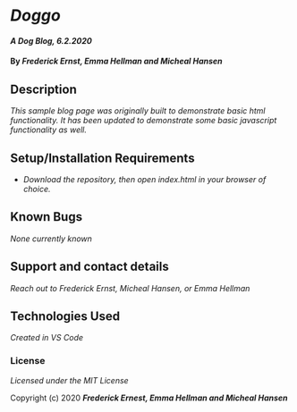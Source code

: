 # _Doggo_

#### _A Dog Blog, 6.2.2020_

#### By _**Frederick Ernst, Emma Hellman and Micheal Hansen**_

## Description

_This sample blog page was originally built to demonstrate basic html functionality. It has been updated to demonstrate some basic javascript functionality as well._

## Setup/Installation Requirements

* _Download the repository, then open index.html in your browser of choice._

## Known Bugs

_None currently known_

## Support and contact details

_Reach out to Frederick Ernst, Micheal Hansen, or Emma Hellman_

## Technologies Used

_Created in VS Code_

### License

*Licensed under the MIT License*

Copyright (c) 2020 **_Frederick Ernest, Emma Hellman and Micheal Hansen_**